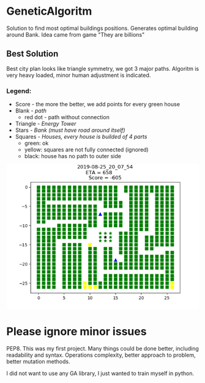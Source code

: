 # GeneticAlgoritm
Solution to find most optimal buildings positions.
Generates optimal building around Bank.
Idea came from game "They are billions"

## Best Solution 
Best city plan looks like triangle symmetry, we got 3 major paths. Algoritm is very heavy loaded, minor human adjustment is indicated.

### Legend:
* Score - the more the better, we add points for every green house
* Blank - *path*
	* red dot - path without connection
* Triangle - *Energy Tower*
* Stars - *Bank (must have road around itself)*
* Squares - *Houses, every house is builded of 4 parts*
	* green: ok
	* yellow: squares are not fully connected (ignored)
	* black: house has no path to outer side

![Alt](/City_Plan/Gold.png?raw=true "Golden Solution")

# Please ignore minor issues 
PEP8. 
This was my first project. Many things could be done better, including readability and syntax. Operations complexity, better approach to problem, better mutation methods.


I did not want to use any GA library, I just wanted to train myself in python.